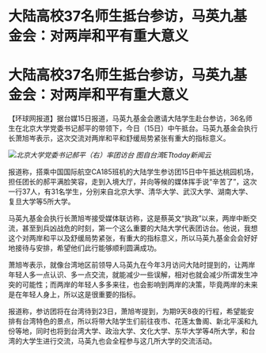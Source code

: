# 大陆高校37名师生抵台参访，马英九基金会：对两岸和平有重大意义

# 大陆高校37名师生抵台参访，马英九基金会：对两岸和平有重大意义

【环球网报道】据台媒15日报道，马英九基金会邀请大陆学生赴台参访，36名师生在北京大学党委书记郝平的带领下，今日（15日）中午抵台。马英九基金会执行长萧旭岑表示，这次交流对两岸和平和舒缓局势紧张有重大的指标意义。

![](https://inews.gtimg.com/om_bt/GuewPpYOQEEQQAjr9mCV5IiVMUu3PCeD6b47GJm05HrMMAA/0)_北京大学党委书记郝平（右）率团访台
图自台湾ETtoday新闻云_

报道称，搭乘中国国际航空CA185班机的大陆学生参访团15日中午抵达桃园机场，担任团长的郝平满脸笑容，走到入境大厅，并向等候的媒体挥手说“辛苦了”，这次一行37人，有31名学生，分别来自北京大学、清华大学、武汉大学、湖南大学、复旦大学等5所大学。

马英九基金会执行长萧旭岑接受媒体联访称，这是蔡英文“执政”以来，两岸中断交流，甚至到兵凶战危的时刻，第一个这么重要的大陆大学代表团访台。他说，我想这个对两岸和平以及舒缓局势紧张，有重大的指标意义，所以马英九基金会会好好地接待与安排，希望他们此行能够顺利圆满成功。

萧旭岑表示，就像台湾地区前领导人马英九在今年3月访问大陆时提到的，让两岸年轻人多一点认识、多一点交流，就能减少一些误解，相对也就会减少所谓发生冲突的可能性；而两岸的年轻人多多来往，也会影响到两岸的决策，毕竟两岸的未来是在年轻人身上，所以这是很重要的指标。

报道称，参访团将在台湾待到23日，萧旭岑提到，为期9天8夜的行程，希望能安排有台湾特色的景点，所以将带大陆学生们前往夜市、花莲太鲁阁、新北平溪和九份等地，同时也将到台湾大学、政治大学、文化大学、东华大学等4所大学，和台湾的大学生进行交流，马英九也会全程参与这几所大学的交流活动。

